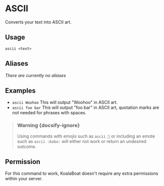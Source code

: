 # ASCII
Converts your text into ASCII art.

## Usage
`ascii <text>`

## Aliases
*There are currently no aliases*

## Examples
- `ascii Woohoo` This will output "Woohoo" in ASCII art.
- `ascii foo bar` This will output "foo bar" in ASCII art, quotation marks are not needed for phrases with spaces.

>### Warning {docsify-ignore}
>Using commands with emojis such as `ascii 🍕` or including an emote such as `ascii :bobo:` will either not work or return an undesired outcome.

## Permission
For this command to work, KoalaBoat doesn't require any extra permissions within your server.